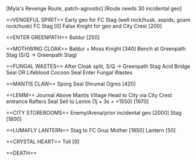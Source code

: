 [Myla's Revenge Route, patch-agnostic]
[Route needs 30 incidental geo]

==VENGEFUL SPIRIT==
Early geo for FC Stag (well rock/husk, aspids, goam rock/husk)
FC Stag [0]
False Knight for geo and City Crest [200]

==ENTER GREENPATH==
Baldur [250]

==MOTHWING CLOAK==
Baldur + Moss Knight [340]
Bench at Greenpath Stag
(S/Q -> Greenpath Stag)

==FUNGAL WASTES==
After Cloak split, S/Q -> Greenpath Stag
Acid Bridge Seal OR Lifeblood Cocoon Seal
Enter Fungal Wastes

==MANTIS CLAW==
Sporg Seal
Shrumal Ogres [420]

==LEMM==
Journal Above Mantis Village
Head to City via City Crest entrance
Rafters Seal
Sell to Lemm (1j + 3s = +1550) [1970]

==CITY STOREROOMS==
Enemy/Arena/prior incidental geo [2000]
Stag [1800]

==LUMAFLY LANTERN==
Stag to FC
Gruz Mother [1850]
Lantern [50]

==CRYSTAL HEART==
Toll [0]

==DEATH==
